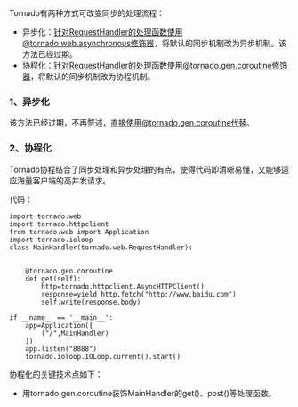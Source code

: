 Tornado有两种方式可改变同步的处理流程：

* 异步化：针对RequestHandler的处理函数使用@tornado.web.asynchronous修饰器，将默认的同步机制改为异步机制。该方法已经过期。
* 协程化：针对RequestHandler的处理函数使用@tornado.gen.coroutine修饰器，将默认的同步机制改为协程机制。

### 1、异步化

该方法已经过期，不再赘述，直接使用@tornado.gen.coroutine代替。

### 2、协程化

Tornado协程结合了同步处理和异步处理的有点，使得代码即清晰易懂，又能够适应海量客户端的高并发请求。

代码：

```
import tornado.web
import tornado.httpclient
from tornado.web import Application
import tornado.ioloop
class MainHandler(tornado.web.RequestHandler):


    @tornado.gen.coroutine
    def get(self):
        http=tornado.httpclient.AsyncHTTPClient()
        response=yield http.fetch("http://www.baidu.com")
        self.write(response.body)

if __name__ == '__main__':
    app=Application([
        ("/",MainHandler)
    ])
    app.listen("8888")
    tornado.ioloop.IOLoop.current().start()
```

协程化的关键技术点如下：

* 用tornado.gen.coroutine装饰MainHandler的get\(\)、post\(\)等处理函数。




